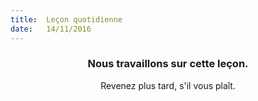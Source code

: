 ```yaml
---
title:  Leçon quotidienne
date:   14/11/2016
---
```


### <center>Nous travaillons sur cette leçon.</center>
<center>Revenez plus tard, s'il vous plaît.</center>